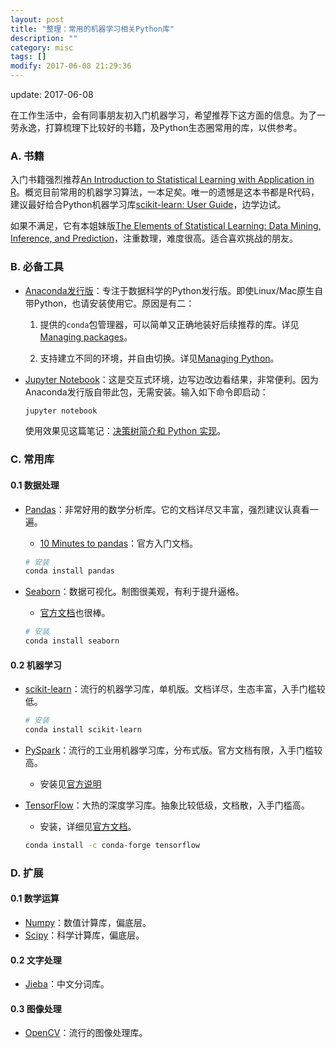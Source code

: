 ```yaml
---
layout: post
title: "整理：常用的机器学习相关Python库"
description: ""
category: misc
tags: []
modify: 2017-06-08 21:29:36
---
```


update: 2017-06-08

在工作生活中，会有同事朋友初入门机器学习，希望推荐下这方面的信息。为了一劳永逸，打算梳理下比较好的书籍，及Python生态圈常用的库，以供参考。


### A. 书籍

入门书籍强烈推荐[An Introduction to Statistical Learning with Application in R](http://www-bcf.usc.edu/~gareth/ISL/data.html)。概览目前常用的机器学习算法，一本足矣。唯一的遗憾是这本书都是R代码，建议最好给合Python机器学习库[scikit-learn: User Guide](http://scikit-learn.org/stable/user_guide.html)，边学边试。

如果不满足，它有本姐妹版[The Elements of Statistical Learning: Data Mining, Inference, and Prediction](http://statweb.stanford.edu/~tibs/ElemStatLearn/)，注重数理，难度很高。适合喜欢挑战的朋友。


### B. 必备工具

+ [Anaconda发行版](https://www.continuum.io/downloads)：专注于数据科学的Python发行版。即使Linux/Mac原生自带Python，也请安装使用它。原因是有二：

  1. 提供的`conda`包管理器，可以简单又正确地装好后续推荐的库。详见[Managing packages](https://conda.io/docs/using/pkgs.html)。

  2. 支持建立不同的环境，并自由切换。详见[Managing Python](https://conda.io/docs/py2or3.html)。

+ [Jupyter Notebook](http://jupyter.org/)：这是交互式环境，边写边改边看结果，非常便利。因为Anaconda发行版自带此包，无需安装。输入如下命令即启动：

  ```bash
  jupyter notebook
  ```

  使用效果见这篇笔记：[决策树简介和 Python 实现](http://nbviewer.jupyter.org/github/facaiy/book_notes/blob/master/machine_learning/tree/decision_tree/demo.ipynb)。


### C. 常用库

#### 0.1 数据处理

+ [Pandas](http://pandas.pydata.org/)：非常好用的数学分析库。它的文档详尽又丰富，强烈建议认真看一遍。
  - [10 Minutes to pandas](http://pandas.pydata.org/pandas-docs/stable/10min.html)：官方入门文档。

  ```bash
  # 安装
  conda install pandas
  ```

+ [Seaborn](https://seaborn.pydata.org/)：数据可视化。制图很美观，有利于提升逼格。
  - [官方文档](https://seaborn.pydata.org/tutorial.html)也很棒。

  ```bash
  # 安装
  conda install seaborn
  ```

#### 0.2 机器学习

+ [scikit-learn](http://scikit-learn.org/)：流行的机器学习库，单机版。文档详尽，生态丰富，入手门槛较低。

  ```bash
  # 安装
  conda install scikit-learn
  ```

+ [PySpark](http://spark.apache.org/docs/latest/quick-start.html)：流行的工业用机器学习库，分布式版。官方文档有限，入手门槛较高。
  - 安装见[官方说明](https://spark.apache.org/docs/latest/)

+ [TensorFlow](https://www.tensorflow.org/)：大热的深度学习库。抽象比较低级，文档散，入手门槛高。
  + 安装，详细见[官方文档](https://www.tensorflow.org/install/)。

  ```bash
  conda install -c conda-forge tensorflow
  ```


### D. 扩展

#### 0.1 数学运算

+ [Numpy](http://www.numpy.org/)：数值计算库，偏底层。
+ [Scipy](https://www.scipy.org/)：科学计算库，偏底层。

#### 0.2 文字处理

+ [Jieba](https://github.com/fxsjy/jieba)：中文分词库。

#### 0.3 图像处理

+ [OpenCV](http://opencv.org/)：流行的图像处理库。
